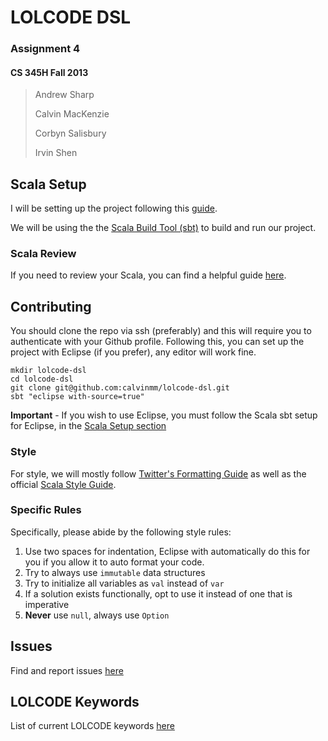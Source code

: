 # LOLCODE DSL
### Assignment 4
#### CS 345H Fall 2013

> Andrew Sharp
> 
> Calvin MacKenzie
> 
> Corbyn Salisbury
> 
> Irvin Shen

## Scala Setup
I will be setting up the project following this [guide](http://utcompling.github.io/nlpclass-fall2013/scala/setup.html).

We will be using the the [Scala Build Tool (sbt)](http://www.scala-sbt.org/) to build and run our project.

### Scala Review

If you need to review your Scala, you can find a helpful guide [here](http://utcompling.github.io/nlpclass-fall2013/scala/basics.html).

## Contributing

You should clone the repo via ssh (preferably) and this will require you to authenticate with your Github profile. Following this, you can set up the project with Eclipse (if you prefer), any editor will work fine.

```
mkdir lolcode-dsl
cd lolcode-dsl
git clone git@github.com:calvinmm/lolcode-dsl.git
sbt "eclipse with-source=true"
```

**Important** - If you wish to use Eclipse, you must follow the Scala sbt setup for Eclipse, in the [Scala Setup section](#scala-setup)

### Style

For style, we will mostly follow [Twitter's Formatting Guide](http://twitter.github.io/effectivescala/#Formatting) as well as the official [Scala Style Guide](http://docs.scala-lang.org/style/).

### Specific Rules

Specifically, please abide by the following style rules:

1. Use two spaces for indentation, Eclipse with automatically do this for you if you allow it to auto format your code.
1. Try to always use `immutable` data structures
1. Try to initialize all variables as `val` instead of `var`
1. If a solution exists functionally, opt to use it instead of one that is imperative 
1. **Never** use `null`, always use `Option`

## Issues
Find and report issues [here](https://github.com/calvinmm/lolcode-dsl/issues)

## LOLCODE Keywords
List of current LOLCODE keywords [here](keywords.md)





	